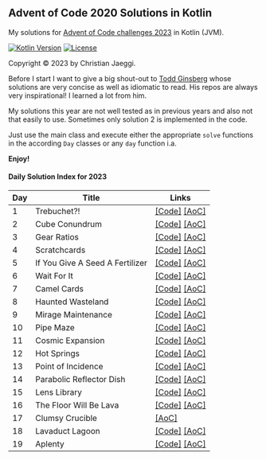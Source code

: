 ## Advent of Code 2020 Solutions in Kotlin

My solutions for [Advent of Code challenges 2023](https://adventofcode.com/2023) in Kotlin (JVM).

[![Kotlin Version](https://img.shields.io/badge/kotlin-1.9.0-blue.svg)](http://kotlinlang.org/)
[![License](https://img.shields.io/badge/License-Apache%202.0-green.svg)](https://opensource.org/licenses/Apache-2.0)

Copyright © 2023 by Christian Jaeggi.

Before I start I want to give a big shout-out to [Todd Ginsberg](https://github.com/tginsberg/advent-2023-kotlin) whose
solutions are very concise as well as idiomatic to read.
His repos are always very inspirational! I learned a lot from him.

My solutions this year are not well tested as in previous years and also not that easily to use.
Sometimes only solution 2 is implemented in the code.

Just use the main class and execute either the appropriate `solve` functions in the according `Day` classes or any `day`
function i.a.

**Enjoy!**

#### Daily Solution Index for 2023

| Day | Title                           | Links                                                                                                                             |
|-----|---------------------------------|-----------------------------------------------------------------------------------------------------------------------------------|
| 1   | Trebuchet?!                     | [\[Code\]](https://github.com/chjaeggi/aoc2023/blob/main/src/main/kotlin/Day1.kt) [\[AoC\]](http://adventofcode.com/2023/day/1)   |
| 2   | Cube Conundrum                  | [\[Code\]](https://github.com/chjaeggi/aoc2023/blob/main/src/main/kotlin/Day2.kt) [\[AoC\]](http://adventofcode.com/2023/day/2)   |
| 3   | Gear Ratios                     | [\[Code\]](https://github.com/chjaeggi/aoc2023/blob/main/src/main/kotlin/Day3.kt) [\[AoC\]](http://adventofcode.com/2023/day/3)   |
| 4   | Scratchcards                    | [\[Code\]](https://github.com/chjaeggi/aoc2023/blob/main/src/main/kotlin/Day4.kt) [\[AoC\]](http://adventofcode.com/2023/day/4)   |
| 5   | If You Give A Seed A Fertilizer | [\[Code\]](https://github.com/chjaeggi/aoc2023/blob/main/src/main/kotlin/Day5.kt) [\[AoC\]](http://adventofcode.com/2023/day/5)   |
| 6   | Wait For It                     | [\[Code\]](https://github.com/chjaeggi/aoc2023/blob/main/src/main/kotlin/Day6.kt) [\[AoC\]](http://adventofcode.com/2023/day/6)   |
| 7   | Camel Cards                     | [\[Code\]](https://github.com/chjaeggi/aoc2023/blob/main/src/main/kotlin/Day7.kt) [\[AoC\]](http://adventofcode.com/2023/day/7)   |
| 8   | Haunted Wasteland               | [\[Code\]](https://github.com/chjaeggi/aoc2023/blob/main/src/main/kotlin/Day8.kt) [\[AoC\]](http://adventofcode.com/2023/day/8)   |
| 9   | Mirage Maintenance              | [\[Code\]](https://github.com/chjaeggi/aoc2023/blob/main/src/main/kotlin/Day9.kt) [\[AoC\]](http://adventofcode.com/2023/day/9)   |
| 10  | Pipe Maze                       | [\[Code\]](https://github.com/chjaeggi/aoc2023/blob/main/src/main/kotlin/Day10.kt) [\[AoC\]](http://adventofcode.com/2023/day/10) |
| 11  | Cosmic Expansion                | [\[Code\]](https://github.com/chjaeggi/aoc2023/blob/main/src/main/kotlin/Day11.kt) [\[AoC\]](http://adventofcode.com/2023/day/11) |
| 12  | Hot Springs                     | [\[Code\]](https://github.com/chjaeggi/aoc2023/blob/main/src/main/kotlin/Day12.kt) [\[AoC\]](http://adventofcode.com/2023/day/12) |
| 13  | Point of Incidence              | [\[Code\]](https://github.com/chjaeggi/aoc2023/blob/main/src/main/kotlin/Day13.kt) [\[AoC\]](http://adventofcode.com/2023/day/13) |
| 14  | Parabolic Reflector Dish        | [\[Code\]](https://github.com/chjaeggi/aoc2023/blob/main/src/main/kotlin/Day14.kt) [\[AoC\]](http://adventofcode.com/2023/day/14) |
| 15  | Lens Library                    | [\[Code\]](https://github.com/chjaeggi/aoc2023/blob/main/src/main/kotlin/Day15.kt) [\[AoC\]](http://adventofcode.com/2023/day/15) |
| 16  | The Floor Will Be Lava          | [\[Code\]](https://github.com/chjaeggi/aoc2023/blob/main/src/main/kotlin/Day16.kt) [\[AoC\]](http://adventofcode.com/2023/day/16) |
| 17  | Clumsy Crucible                 | [\[AoC\]](http://adventofcode.com/2023/day/17)                                                                                    |
| 18  | Lavaduct Lagoon                 | [\[Code\]](https://github.com/chjaeggi/aoc2023/blob/main/src/main/kotlin/Day18.kt) [\[AoC\]](http://adventofcode.com/2023/day/18) |
| 19  | Aplenty                         | [\[Code\]](https://github.com/chjaeggi/aoc2023/blob/main/src/main/kotlin/Day19.kt) [\[AoC\]](http://adventofcode.com/2023/day/18) |
